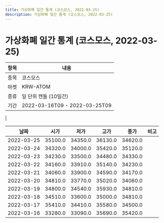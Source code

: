 ```yaml
---
title: 가상화폐 일간 통계 (코스모스, 2022-03-25)
description: 가상화폐 일간 통계 (코스모스, 2022-03-25)
---
```


가상화폐 일간 통계 (코스모스, 2022-03-25)
===

|항목|내용|
|--|--|
|종목|코스모스|
|마켓|KRW-ATOM|
|종류|일 단위 캔들 (10일간)|
|기간|2022-03-16T09 - 2022-03-25T09
|

|날짜|시가|저가|고가|종가|비고|
|--|--|--|--|--|--|
|2022-03-25|35100.0|34350.0|36130.0|34620.0|    |
|2022-03-24|34320.0|34000.0|35420.0|35120.0|    |
|2022-03-23|34230.0|33500.0|34480.0|34330.0|    |
|2022-03-22|34160.0|33910.0|35140.0|34230.0|    |
|2022-03-21|34060.0|33900.0|34590.0|34170.0|    |
|2022-03-20|34810.0|33770.0|35020.0|34060.0|    |
|2022-03-19|34800.0|34540.0|35930.0|34810.0|    |
|2022-03-18|34510.0|33600.0|35000.0|34810.0|    |
|2022-03-17|35410.0|34410.0|35580.0|34500.0|    |
|2022-03-16|33280.0|33090.0|35690.0|35420.0|    |
